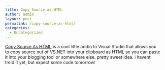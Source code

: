 ```yaml
---
title: Copy Source as HTML
author: admin
layout: post
permalink: /copy-source-as-html/
categories:
  - Uncategorized
---
```

[Copy Source As HTML][1] is a cool little addin to Visual Studio that allows you to copy source out of VS.NET into your clipboard as HTML so you can paste it into your blogging tool or somewhere else. pretty sweet idea. i havent treid it yet, but expect some code tomorrow!

 [1]: http://www.jtleigh.com/people/colin/blog/archives/2004/11/copysourceashtm_3.html